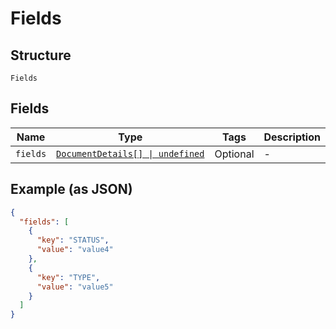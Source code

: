
# Fields

## Structure

`Fields`

## Fields

| Name | Type | Tags | Description |
|  --- | --- | --- | --- |
| `fields` | [`DocumentDetails[] \| undefined`](../../doc/models/document-details.md) | Optional | - |

## Example (as JSON)

```json
{
  "fields": [
    {
      "key": "STATUS",
      "value": "value4"
    },
    {
      "key": "TYPE",
      "value": "value5"
    }
  ]
}
```

